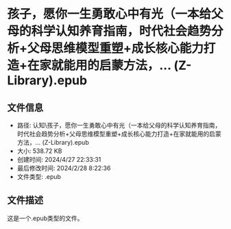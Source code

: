 ﻿# 孩子，愿你一生勇敢心中有光（一本给父母的科学认知养育指南，时代社会趋势分析+父母思维模型重塑+成长核心能力打造+在家就能用的启蒙方法，... (Z-Library).epub

## 文件信息
- 路径: 认知\孩子，愿你一生勇敢心中有光（一本给父母的科学认知养育指南，时代社会趋势分析+父母思维模型重塑+成长核心能力打造+在家就能用的启蒙方法，... (Z-Library).epub
- 大小: 538.72 KB
- 创建时间: 2024/4/27 22:33:31
- 最后修改时间: 2024/2/28 8:22:36
- 文件类型: .epub

## 文件描述
这是一个.epub类型的文件。

